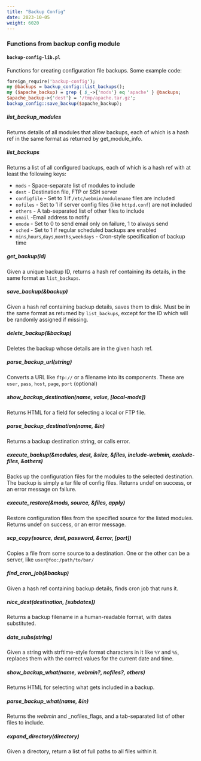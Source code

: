 ```yaml
---
title: "Backup Config"
date: 2023-10-05
weight: 6020
---
```


### Functions from backup config module

#### `backup-config-lib.pl`

Functions for creating configuration file backups. Some example code:

```perl
foreign_require('backup-config');
my @backups = backup_config::list_backups();
my ($apache_backup) = grep { $_->{'mods'} eq 'apache' } @backups;
$apache_backup->{'dest'} = '/tmp/apache.tar.gz';
backup_config::save_backup($apache_backup);
```

##### list_backup_modules

Returns details of all modules that allow backups, each of which is a hash ref in the same format as returned by get_module_info.

##### list_backups

Returns a list of all configured backups, each of which is a hash ref with at least the following keys:

- `mods` - Space-separate list of modules to include
- `dest` - Destination file, FTP or SSH server
- `configfile` - Set to 1 if `/etc/webmin/modulename` files are included
- `nofiles` - Set to 1 if server config files (like `httpd.conf`) are not included
- `others` - A tab-separated list of other files to include
- `email` -Email address to notify
- `emode` - Set to 0 to send email only on failure, 1 to always send
- `sched` - Set to 1 if regular scheduled backups are enabled
- `mins`,`hours`,`days`,`months`,`weekdays` - Cron-style specification of backup time

##### get_backup(id)

Given a unique backup ID, returns a hash ref containing its details, in the same format as `list_backups`.

##### save_backup(&backup)

Given a hash ref containing backup details, saves them to disk. Must be in the same format as returned by `list_backups`, except for the ID which will be randomly assigned if missing.

##### delete_backup(&backup)

Deletes the backup whose details are in the given hash ref.

##### parse_backup_url(string)

Converts a URL like `ftp://` or a filename into its components. These are `user`, `pass`, `host`, `page`, `port` (optional)

##### show_backup_destination(name, value, [local-mode])

Returns HTML for a field for selecting a local or FTP file.

##### parse_backup_destination(name, &in)

Returns a backup destination string, or calls error.

##### execute_backup(&modules, dest, &size, &files, include-webmin, exclude-files, &others)

Backs up the configuration files for the modules to the selected destination. The backup is simply a tar file of config files. Returns undef on success, or an error message on failure.

##### execute_restore(&mods, source, &files, apply)

Restore configuration files from the specified source for the listed modules. Returns undef on success, or an error message.

##### scp_copy(source, dest, password, &error, [port])

Copies a file from some source to a destination. One or the other can be a server, like `user@foo:/path/to/bar/`

##### find_cron_job(&backup)

Given a hash ref containing backup details, finds cron job that runs it.

##### nice_dest(destination, [subdates])

Returns a backup filename in a human-readable format, with dates substituted.

##### date_subs(string)

Given a string with strftime-style format characters in it like `%Y` and `%S`, replaces them with the correct values for the current date and time.

##### show_backup_what(name, webmin?, nofiles?, others)

Returns HTML for selecting what gets included in a backup.

##### parse_backup_what(name, &in)

Returns the _webmin_ and _nofiles_flags, and a tab-separated list of other files to include.

##### expand_directory(directory)

Given a directory, return a list of full paths to all files within it.
